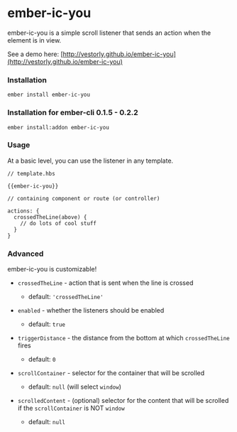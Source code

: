 # ember-ic-you

ember-ic-you is a simple scroll listener that sends an action when the element is in view.

See a demo here: [http://vestorly.github.io/ember-ic-you](http://vestorly.github.io/ember-ic-you)

### Installation

`ember install ember-ic-you`

### Installation for ember-cli 0.1.5 - 0.2.2

`ember install:addon ember-ic-you`

### Usage

At a basic level, you can use the listener in any template.

```
// template.hbs

{{ember-ic-you}}

// containing component or route (or controller)

actions: {
  crossedTheLine(above) {
    // do lots of cool stuff
  }
}

```

### Advanced

ember-ic-you is customizable!

* `crossedTheLine` - action that is sent when the line is crossed
  * default: `'crossedTheLine'`

* `enabled` - whether the listeners should be enabled
  * default: `true`

* `triggerDistance` - the distance from the bottom at which `crossedTheLine` fires
  * default: `0`

* `scrollContainer` - selector for the container that will be scrolled
  * default: `null` (will select `window`)

* `scrolledContent` - (optional) selector for the content that will be scrolled if the `scrollContainer` is NOT `window`
  * default: `null`
